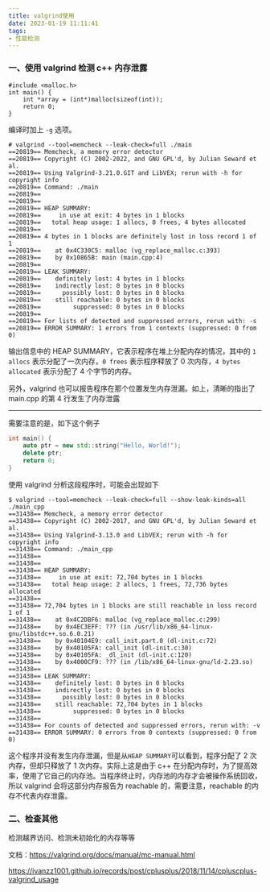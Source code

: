 ```yaml
---
title: valgrind使用
date: 2023-01-19 11:11:41
tags:
- 性能检测
---
```


### 一、使用 valgrind 检测 c++ 内存泄露

```
#include <malloc.h>
int main() {
    int *array = (int*)malloc(sizeof(int));
    return 0;
}
```

编译时加上 `-g` 选项。

```
# valgrind --tool=memcheck --leak-check=full ./main
==20819== Memcheck, a memory error detector
==20819== Copyright (C) 2002-2022, and GNU GPL'd, by Julian Seward et al.
==20819== Using Valgrind-3.21.0.GIT and LibVEX; rerun with -h for copyright info
==20819== Command: ./main
==20819== 
==20819== 
==20819== HEAP SUMMARY:
==20819==     in use at exit: 4 bytes in 1 blocks
==20819==   total heap usage: 1 allocs, 0 frees, 4 bytes allocated
==20819== 
==20819== 4 bytes in 1 blocks are definitely lost in loss record 1 of 1
==20819==    at 0x4C330C5: malloc (vg_replace_malloc.c:393)
==20819==    by 0x10865B: main (main.cpp:4)
==20819== 
==20819== LEAK SUMMARY:
==20819==    definitely lost: 4 bytes in 1 blocks
==20819==    indirectly lost: 0 bytes in 0 blocks
==20819==      possibly lost: 0 bytes in 0 blocks
==20819==    still reachable: 0 bytes in 0 blocks
==20819==         suppressed: 0 bytes in 0 blocks
==20819== 
==20819== For lists of detected and suppressed errors, rerun with: -s
==20819== ERROR SUMMARY: 1 errors from 1 contexts (suppressed: 0 from 0)
```

输出信息中的 HEAP SUMMARY，它表示程序在堆上分配内存的情况，其中的 `1 allocs` 表示分配了一次内存，`0 frees` 表示程序释放了 0 次内存，`4 bytes allocated` 表示分配了 4 个字节的内存。

另外，valgrind 也可以报告程序在那个位置发生内存泄漏。如上，清晰的指出了 main.cpp 的第 4 行发生了内存泄露

---

需要注意的是，如下这个例子

```cpp
int main() {
    auto ptr = new std::string("Hello, World!");
    delete ptr;
    return 0;
}
```

使用 valgrind 分析这段程序时，可能会出现如下

```
$ valgrind --tool=memcheck --leak-check=full --show-leak-kinds=all ./main_cpp
==31438== Memcheck, a memory error detector
==31438== Copyright (C) 2002-2017, and GNU GPL'd, by Julian Seward et al.
==31438== Using Valgrind-3.13.0 and LibVEX; rerun with -h for copyright info
==31438== Command: ./main_cpp
==31438==
==31438==
==31438== HEAP SUMMARY:
==31438==     in use at exit: 72,704 bytes in 1 blocks
==31438==   total heap usage: 2 allocs, 1 frees, 72,736 bytes allocated
==31438==
==31438== 72,704 bytes in 1 blocks are still reachable in loss record 1 of 1
==31438==    at 0x4C2DBF6: malloc (vg_replace_malloc.c:299)
==31438==    by 0x4EC3EFF: ??? (in /usr/lib/x86_64-linux-gnu/libstdc++.so.6.0.21)
==31438==    by 0x40104E9: call_init.part.0 (dl-init.c:72)
==31438==    by 0x40105FA: call_init (dl-init.c:30)
==31438==    by 0x40105FA: _dl_init (dl-init.c:120)
==31438==    by 0x4000CF9: ??? (in /lib/x86_64-linux-gnu/ld-2.23.so)
==31438==
==31438== LEAK SUMMARY:
==31438==    definitely lost: 0 bytes in 0 blocks
==31438==    indirectly lost: 0 bytes in 0 blocks
==31438==      possibly lost: 0 bytes in 0 blocks
==31438==    still reachable: 72,704 bytes in 1 blocks
==31438==         suppressed: 0 bytes in 0 blocks
==31438==
==31438== For counts of detected and suppressed errors, rerun with: -v
==31438== ERROR SUMMARY: 0 errors from 0 contexts (suppressed: 0 from 0)
```

这个程序并没有发生内存泄漏，但是从`HEAP SUMMARY`可以看到，程序分配了 2 次内存，但却只释放了 1 次内存。实际上这是由于 c++ 在分配内存时，为了提高效率，使用了它自己的内存池。当程序终止时，内存池的内存才会被操作系统回收，所以 valgrind 会将这部分内存报告为 reachable 的，需要注意，reachable 的内存不代表内存泄露。

### 二、检查其他

检测越界访问、检测未初始化的内存等等



文档：https://valgrind.org/docs/manual/mc-manual.html

https://ivanzz1001.github.io/records/post/cplusplus/2018/11/14/cpluscplus-valgrind_usage




